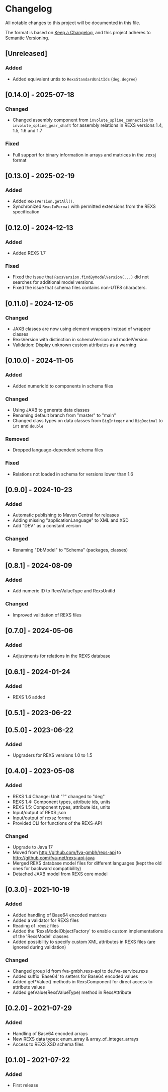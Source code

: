 # Changelog

All notable changes to this project will be documented in this file.

The format is based on [Keep a Changelog](https://keepachangelog.com/en/1.1.0/),
and this project adheres to [Semantic Versioning](https://semver.org/spec/v2.0.0.html).

## [Unreleased]

### Added

- Added equivalent untis to `RexsStandardUnitIds` (`deg`, `degree`)


## [0.14.0] - 2025-07-18

### Changed

- Changed assembly component from `involute_spline_connection` to `involute_spline_gear_shaft` for assembly relations in REXS versions 1.4, 1.5, 1.6 and 1.7

### Fixed

- Full support for binary information in arrays and matrices in the .rexsj format

## [0.13.0] - 2025-02-19

### Added

- Added `RexsVersion.getAll()`.
- Synchronized `RexsIoFormat` with permitted extensions from the REXS specification

## [0.12.0] - 2024-12-13

### Added

- Added REXS 1.7

### Fixed

- Fixed the issue that `RexsVersion.findByModelVersion(...)` did not searches for additional model versions.
- Fixed the issue that schema files contains non-UTF8 characters.

## [0.11.0] - 2024-12-05

### Changed

- JAXB classes are now using element wrappers instead of wrapper classes
- RexsVersion with distinction in schemaVersion and modelVersion
- Validation: Display unknown custom attributes as a warning

## [0.10.0] - 2024-11-05

### Added

- Added numericId to components in schema files

### Changed

- Using JAXB to generate data classes
- Renaming default branch from "master" to "main"
- Changed class types on data classes from `BigInteger` and `BigDecimal` to `int` and `double`

### Removed

- Dropped language-dependent schema files

### Fixed

- Relations not loaded in schema for versions lower than 1.6

## [0.9.0] - 2024-10-23

### Added

- Automatic publishing to Maven Central for releases
- Adding missing "applicationLanguage" to XML and XSD
- Add "DEV" as a constant version

### Changed

- Renaming "DbModel" to "Schema" (packages, classes)

## [0.8.1] - 2024-08-09

### Added

- Add numeric ID to RexsValueType and RexsUnitId

### Changed

- Improved validation of REXS files

## [0.7.0] - 2024-05-06

### Added

- Adjustments for relations in the REXS database

## [0.6.1] - 2024-01-24

### Added

- REXS 1.6 added

## [0.5.1] - 2023-06-22

## [0.5.0] - 2023-06-22

### Added

- Upgraders for REXS versions 1.0 to 1.5

## [0.4.0] - 2023-05-08

### Added

- REXS 1.4 Change: Unit "°" changed to "deg"
- REXS 1.4: Component types, attribute ids, units
- REXS 1.5: Component types, attribute ids, units
- Input/output of REXS json
- Input/output of rexsz format
- Provided CLI for functions of the REXS-API

### Changed

- Upgrade to Java 17
- Moved from http://github.com/fva-gmbh/rexs-api to http://github.com/fva-net/rexs-api-java
- Merged REXS database model files for different languages (kept the old ones for backward compatibility)
- Detached JAXB model from REXS core model

## [0.3.0] - 2021-10-19

### Added

- Added handling of Base64 encoded matrixes
- Added a validator for REXS files
- Reading of .rexsz files
- Added the 'RexsModelObjectFactory' to enable custom implementations of the 'RexsModel' classes
- Added possibility to specify custom XML attributes in REXS files (are ignored during validation)

### Changed

- Changed group id from fva-gmbh.rexs-api to de.fva-service.rexs
- Added suffix 'Base64' to setters for Base64 encoded values
- Added get*Value() methods in RexsComponent for direct access to attribute values
- Added getValue(RexsValueType) method in RexsAttribute

## [0.2.0] - 2021-07-29

### Added

- Handling of Base64 encoded arrays
- New REXS data types: enum_array & array_of_integer_arrays
- Access to REXS XSD schema files

## [0.1.0] - 2021-07-22

### Added

- First release

